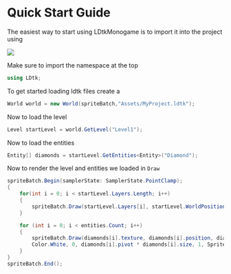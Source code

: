 # Quick Start Guide
The easiest way to start using LDtkMonogame is to import it into the project using  

<a href="https://www.nuget.org/packages/LDtkMonogame/"><img src="https://img.shields.io/nuget/v/LDtkMonogame?" /></a>

Make sure to import the namespace at the top
```csharp
using LDtk;
``` 

To get started loading ldtk files create a  
```csharp
World world = new World(spriteBatch,"Assets/MyProject.ldtk");
``` 
 
Now to load the level
```csharp
Level startLevel = world.GetLevel("Level1");
```  

Now to load the entities
```csharp
Entity[] diamonds = startLevel.GetEntities<Entity>("Diamond");
```  

Now to render the level and entities we loaded in `Draw`
```csharp
spriteBatch.Begin(samplerState: SamplerState.PointClamp);
{
    for(int i = 0; i < startLevel.Layers.Length; i++)
    {
        spriteBatch.Draw(startLevel.Layers[i], startLevel.WorldPosition, Color.White);
    }

    for (int i = 0; i < entities.Count; i++)
    {
        spriteBatch.Draw(diamonds[i].texture, diamonds[i].position, diamonds.size,
        Color.White, 0, diamonds[i].pivot * diamonds[i].size, 1, SpriteEffects.None, 0);
    }
}
spriteBatch.End();
```